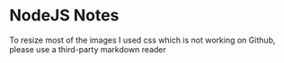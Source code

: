 # NodeJS Notes

To resize most of the images I used css which is not working on Github, please use a third-party markdown reader
